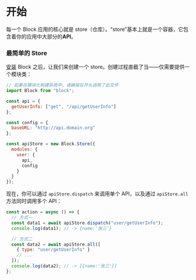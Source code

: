 # 开始

每一个 Block 应用的核心就是 store（仓库）。“store”基本上就是一个容器，它包含着你的应用中大部分的**API**。

### 最简单的 Store

[安装](../installation.md) Block 之后，让我们来创建一个 store。创建过程直截了当——仅需要提供一个模块类：

```js
// 如果在模块化构建系统中，请确保在开头调用了此文件
import Block from "block";

const api = {
  getUserInfo: ["get", "/api/getUserInfo"]
};

const config = {
  baseURL: "http://api.domain.org"
};

const apiStore = new Block.Store({
  modules: {
    user: {
      api,
      config
    }
  }
});
```

现在，你可以通过 `apiStore.dispatch` 来调用单个 API，以及通过 `apiStore.all` 方法同时调用多个 API：

```js
const action = async () => {
  // 方式一
  const data1 = await apiStore.dispatch("user/getUserInfo");
  console.log(data1); // -> {name:'张三'}

  // 方式二
  const data2 = await apiStore.all([
    { type: "user/getUserInfo" }
    // ...
  ]);
  console.log(data2); // -> [{name:'张三'}]
};
```

